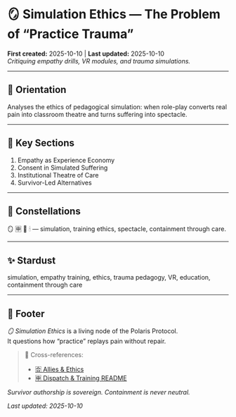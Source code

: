 # 🪞 Simulation Ethics — The Problem of “Practice Trauma”  
**First created:** 2025-10-10 | **Last updated:** 2025-10-10  
*Critiquing empathy drills, VR modules, and trauma simulations.*

---

## 🧭 Orientation  
Analyses the ethics of pedagogical simulation: when role-play converts real pain into classroom theatre and turns suffering into spectacle.

---

## 📑 Key Sections  
1. Empathy as Experience Economy  
2. Consent in Simulated Suffering  
3. Institutional Theatre of Care  
4. Survivor-Led Alternatives  

---

## 🌌 Constellations  
🪞 🈸 🧠 🕯 — simulation, training ethics, spectacle, containment through care.

---

## ✨ Stardust  
simulation, empathy training, ethics, trauma pedagogy, VR, education, containment through care

---

## 🏮 Footer  
*🪞 Simulation Ethics* is a living node of the Polaris Protocol.  
It questions how “practice” replays pain without repair.

> 📡 Cross-references:  
> - [🈴 Allies & Ethics](../🈴_Allies_And_Ethics/)  
> - [🈸 Dispatch & Training README](./README.md)

*Survivor authorship is sovereign. Containment is never neutral.*  

_Last updated: 2025-10-10_
